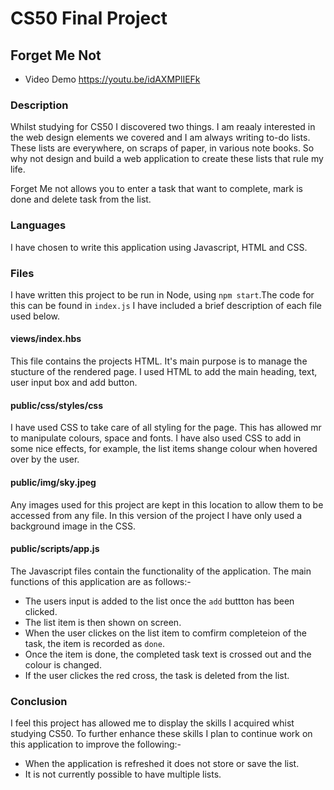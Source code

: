 # CS50 Final Project
## Forget Me Not

-  Video Demo <https://youtu.be/idAXMPlIEFk>

### Description

Whilst studying for CS50 I discovered two things. I am reaaly interested in the 
web design elements we covered and I am always writing to-do lists. These lists
are everywhere, on scraps of paper, in various note books. So why not design and 
build a web application to create these lists that rule my life.

Forget Me not allows you to enter a task that want to complete, mark is done and 
delete task from the list.

### Languages

I have chosen to write this application using Javascript, HTML and CSS.

### Files

I have written this project to be run in Node, using `npm start`.The code for this 
can be found in `index.js` I have included a brief description of each file used below. 

#### views/index.hbs

This file contains the projects HTML. It's main purpose is to manage the stucture 
of the rendered page. I used HTML to add the main heading, text, user input box and
add button.

#### public/css/styles/css

I have used CSS to take care of all styling for the page. This has allowed mr to 
manipulate colours, space and fonts. I have also used CSS to add in some nice
effects, for example, the list items shange colour when hovered over by the user. 

#### public/img/sky.jpeg

Any images used for this project are kept in this location to allow them to be
accessed from any file. In this version of the project I have only used a background
image in the CSS.

#### public/scripts/app.js

The Javascript files contain the functionality of the application. The main functions 
of this application are as follows:-

  - The users input is added to the list once the `add` buttton has been clicked.
  - The list item is then shown on screen.
  - When the user clickes on the list item to comfirm completeion of the task, the
  item is recorded as `done`.
  - Once the item is done, the completed task text is crossed out and the colour 
  is changed.
  - If the user clickes the red cross, the task is deleted from the list. 

### Conclusion

I feel this project has allowed me to display the skills I acquired whist studying CS50.
To further enhance these skills I plan to continue work on this application to improve the 
following:-

- When the application is refreshed it does not store or save the list.
- It is not currently possible to have multiple lists.
